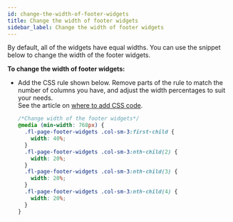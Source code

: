 ```yaml
---
id: change-the-width-of-footer-widgets
title: Change the width of footer widgets
sidebar_label: Change the width of footer widgets
---
```


By default, all of the widgets have equal widths. You can use the snippet below to change the width of the footer widgets.

**To change the width of footer widgets:**

* Add the CSS rule shown below. Remove parts of the rule to match the number of columns you have, and adjust the width percentages to suit your needs.  
  See the article on [where to add CSS code](/beaver-builder/styles/custom-code).  

  ```css
  /*Change width of the footer widgets*/
  @media (min-width: 768px) {
    .fl-page-footer-widgets .col-sm-3:first-child {
      width: 40%;
    }
    .fl-page-footer-widgets .col-sm-3:nth-child(2) {
      width: 20%;
    }
    .fl-page-footer-widgets .col-sm-3:nth-child(3) {
      width: 20%;
    }
    .fl-page-footer-widgets .col-sm-3:nth-child(4) {
      width: 20%;
    }
  }
  ```
